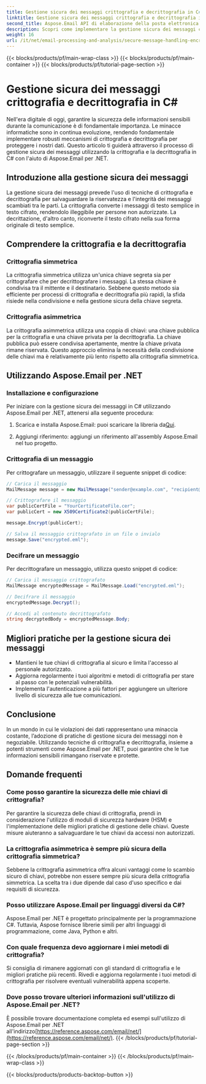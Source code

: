 ```yaml
---
title: Gestione sicura dei messaggi crittografia e decrittografia in C#
linktitle: Gestione sicura dei messaggi crittografia e decrittografia in C#
second_title: Aspose.Email API di elaborazione della posta elettronica .NET
description: Scopri come implementare la gestione sicura dei messaggi con crittografia e decrittografia in C# utilizzando Aspose.Email per .NET. Proteggi i dati sensibili in modo efficace.
weight: 16
url: /it/net/email-processing-and-analysis/secure-message-handling-encryption-and-decryption-in-csharp/
---
```


{{< blocks/products/pf/main-wrap-class >}}
{{< blocks/products/pf/main-container >}}
{{< blocks/products/pf/tutorial-page-section >}}

# Gestione sicura dei messaggi crittografia e decrittografia in C#


Nell'era digitale di oggi, garantire la sicurezza delle informazioni sensibili durante la comunicazione è di fondamentale importanza. Le minacce informatiche sono in continua evoluzione, rendendo fondamentale implementare robusti meccanismi di crittografia e decrittografia per proteggere i nostri dati. Questo articolo ti guiderà attraverso il processo di gestione sicura dei messaggi utilizzando la crittografia e la decrittografia in C# con l'aiuto di Aspose.Email per .NET.

## Introduzione alla gestione sicura dei messaggi

La gestione sicura dei messaggi prevede l'uso di tecniche di crittografia e decrittografia per salvaguardare la riservatezza e l'integrità dei messaggi scambiati tra le parti. La crittografia converte i messaggi di testo semplice in testo cifrato, rendendolo illeggibile per persone non autorizzate. La decrittazione, d'altro canto, riconverte il testo cifrato nella sua forma originale di testo semplice.

## Comprendere la crittografia e la decrittografia

### Crittografia simmetrica

La crittografia simmetrica utilizza un'unica chiave segreta sia per crittografare che per decrittografare i messaggi. La stessa chiave è condivisa tra il mittente e il destinatario. Sebbene questo metodo sia efficiente per processi di crittografia e decrittografia più rapidi, la sfida risiede nella condivisione e nella gestione sicura della chiave segreta.

### Crittografia asimmetrica

La crittografia asimmetrica utilizza una coppia di chiavi: una chiave pubblica per la crittografia e una chiave privata per la decrittografia. La chiave pubblica può essere condivisa apertamente, mentre la chiave privata rimane riservata. Questo approccio elimina la necessità della condivisione delle chiavi ma è relativamente più lento rispetto alla crittografia simmetrica.

## Utilizzando Aspose.Email per .NET

### Installazione e configurazione

Per iniziare con la gestione sicura dei messaggi in C# utilizzando Aspose.Email per .NET, attenersi alla seguente procedura:

1.  Scarica e installa Aspose.Email: puoi scaricare la libreria da[Qui](https://releases.aspose.com/email/net).

2. Aggiungi riferimento: aggiungi un riferimento all'assembly Aspose.Email nel tuo progetto.

### Crittografia di un messaggio

Per crittografare un messaggio, utilizzare il seguente snippet di codice:

```csharp
// Carica il messaggio
MailMessage message = new MailMessage("sender@example.com", "recipient@example.com", "Subject", "Message body");

// Crittografare il messaggio
var publicCertFile = "YourCertificateFile.cer";
var publicCert = new X509Certificate2(publicCertFile);

message.Encrypt(publicCert);

// Salva il messaggio crittografato in un file o invialo
message.Save("encrypted.eml");
```

### Decifrare un messaggio

Per decrittografare un messaggio, utilizza questo snippet di codice:

```csharp
// Carica il messaggio crittografato
MailMessage encryptedMessage = MailMessage.Load("encrypted.eml");

// Decifrare il messaggio
encryptedMessage.Decrypt();

// Accedi al contenuto decrittografato
string decryptedBody = encryptedMessage.Body;
```

## Migliori pratiche per la gestione sicura dei messaggi

- Mantieni le tue chiavi di crittografia al sicuro e limita l'accesso al personale autorizzato.
- Aggiorna regolarmente i tuoi algoritmi e metodi di crittografia per stare al passo con le potenziali vulnerabilità.
- Implementa l'autenticazione a più fattori per aggiungere un ulteriore livello di sicurezza alle tue comunicazioni.

## Conclusione

In un mondo in cui le violazioni dei dati rappresentano una minaccia costante, l’adozione di pratiche di gestione sicura dei messaggi non è negoziabile. Utilizzando tecniche di crittografia e decrittografia, insieme a potenti strumenti come Aspose.Email per .NET, puoi garantire che le tue informazioni sensibili rimangano riservate e protette.

## Domande frequenti

### Come posso garantire la sicurezza delle mie chiavi di crittografia?

Per garantire la sicurezza delle chiavi di crittografia, prendi in considerazione l'utilizzo di moduli di sicurezza hardware (HSM) e l'implementazione delle migliori pratiche di gestione delle chiavi. Queste misure aiuteranno a salvaguardare le tue chiavi da accessi non autorizzati.

### La crittografia asimmetrica è sempre più sicura della crittografia simmetrica?

Sebbene la crittografia asimmetrica offra alcuni vantaggi come lo scambio sicuro di chiavi, potrebbe non essere sempre più sicura della crittografia simmetrica. La scelta tra i due dipende dal caso d'uso specifico e dai requisiti di sicurezza.

### Posso utilizzare Aspose.Email per linguaggi diversi da C#?

Aspose.Email per .NET è progettato principalmente per la programmazione C#. Tuttavia, Aspose fornisce librerie simili per altri linguaggi di programmazione, come Java, Python e altri.

### Con quale frequenza devo aggiornare i miei metodi di crittografia?

Si consiglia di rimanere aggiornati con gli standard di crittografia e le migliori pratiche più recenti. Rivedi e aggiorna regolarmente i tuoi metodi di crittografia per risolvere eventuali vulnerabilità appena scoperte.

### Dove posso trovare ulteriori informazioni sull'utilizzo di Aspose.Email per .NET?

 È possibile trovare documentazione completa ed esempi sull'utilizzo di Aspose.Email per .NET all'indirizzo[https://reference.aspose.com/email/net/](https://reference.aspose.com/email/net/).
{{< /blocks/products/pf/tutorial-page-section >}}

{{< /blocks/products/pf/main-container >}}
{{< /blocks/products/pf/main-wrap-class >}}

{{< blocks/products/products-backtop-button >}}
